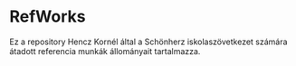 # RefWorks

Ez a repository Hencz Kornél által a Schönherz iskolaszövetkezet számára átadott referencia munkák állományait tartalmazza. 
